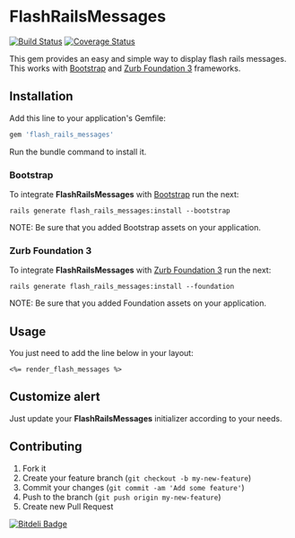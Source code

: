 # FlashRailsMessages
[![Build Status](https://travis-ci.org/alejandrodevs/flash_rails_messages.png?branch=master)](https://travis-ci.org/alejandrodevs/flash_rails_messages) [![Coverage Status](https://coveralls.io/repos/github/alejandrodevs/flash_rails_messages/badge.svg?branch=master)](https://coveralls.io/github/alejandrodevs/flash_rails_messages?branch=master)


This gem provides an easy and simple way to display flash rails messages.
This works with [Bootstrap](http://getbootstrap.com/) and [Zurb Foundation 3](http://foundation.zurb.com/) frameworks.


## Installation
Add this line to your application's Gemfile:
```ruby
gem 'flash_rails_messages'
```
Run the bundle command to install it.


### Bootstrap
To integrate **FlashRailsMessages** with [Bootstrap](http://getbootstrap.com/) run the next:
```console
rails generate flash_rails_messages:install --bootstrap
```
NOTE: Be sure that you added Bootstrap assets on your application.


### Zurb Foundation 3
To integrate **FlashRailsMessages** with [Zurb Foundation 3](http://foundation.zurb.com/) run the next:
```console
rails generate flash_rails_messages:install --foundation
```
NOTE: Be sure that you added Foundation assets on your application.


## Usage
You just need to add the line below in your layout:
```erb
<%= render_flash_messages %>
```


## Customize alert
Just update your **FlashRailsMessages** initializer according to your needs.


## Contributing
1. Fork it
2. Create your feature branch (`git checkout -b my-new-feature`)
3. Commit your changes (`git commit -am 'Add some feature'`)
4. Push to the branch (`git push origin my-new-feature`)
5. Create new Pull Request


[![Bitdeli Badge](https://d2weczhvl823v0.cloudfront.net/alejandrodevs/flash_rails_messages/trend.png)](https://bitdeli.com/free "Bitdeli Badge")

